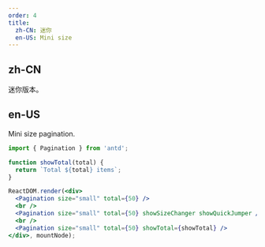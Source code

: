 ```yaml
---
order: 4
title:
  zh-CN: 迷你
  en-US: Mini size
---
```


## zh-CN

迷你版本。

## en-US

Mini size pagination.

````jsx
import { Pagination } from 'antd';

function showTotal(total) {
  return `Total ${total} items`;
}

ReactDOM.render(<div>
  <Pagination size="small" total={50} />
  <br />
  <Pagination size="small" total={50} showSizeChanger showQuickJumper />
  <br />
  <Pagination size="small" total={50} showTotal={showTotal} />
</div>, mountNode);
````
